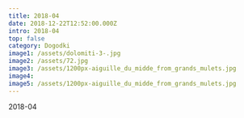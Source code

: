 ```yaml
---
title: 2018-04
date: 2018-12-22T12:52:00.000Z
intro: 2018-04
top: false
category: Dogodki
image1: /assets/dolomiti-3-.jpg
image2: /assets/72.jpg
image3: /assets/1200px-aiguille_du_midde_from_grands_mulets.jpg
image4:
image5: /assets/1200px-aiguille_du_midde_from_grands_mulets.jpg
---
```


2018-04
